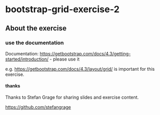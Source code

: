 # bootstrap-grid-exercise-2

## About the exercise


### use the documentation
Documentation: https://getbootstrap.com/docs/4.3/getting-started/introduction/ - please use it

e.g. https://getbootstrap.com/docs/4.3/layout/grid/ is important for this exercise.

#### thanks

Thanks to Stefan Grage for sharing slides and exercise content. 

https://github.com/stefangrage